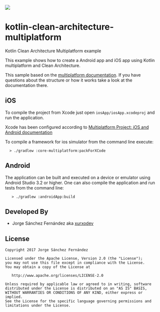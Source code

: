 ![](http://xurxodev.com/content/images/2017/04/xurxodev-readme.png) 
# kotlin-clean-architecture-multiplatform
Kotlin Clean Architecture Multiplatform example

This example shows how to create a Android app and iOS app using Kotlin multiplatform and Clean Architecture.

This sample based on the [multiplatform documentation](http://kotlinlang.org/docs/reference/multiplatform.html).
If you have questions about the structure or how it works take a look at the documentation there.

## iOS

To compile the project from Xcode just open `iosApp/iosApp.xcodeproj` and run the application.

Xcode has been configured according to [Multiplatform Project: iOS and Android documentation](https://kotlinlang.org/docs/tutorials/native/mpp-ios-android.html)

To compile a framework for ios simulator from the command line execute:

```
  > ./gradlew :core-multiplatform:packForXCode
```


## Android

The application can be built and executed on a device or emulator using Android Studio 3.2 or higher.
One can also compile the application and run tests from the command line:

```
   > ./gradlew :androidApp:build
```


## Developed By

* Jorge Sánchez Fernández aka [xurxodev](https://twitter.com/xurxodev)

## License


    Copyright 2017 Jorge Sánchez Fernández

    Licensed under the Apache License, Version 2.0 (the "License");
    you may not use this file except in compliance with the License.
    You may obtain a copy of the License at

       http://www.apache.org/licenses/LICENSE-2.0

    Unless required by applicable law or agreed to in writing, software
    distributed under the License is distributed on an "AS IS" BASIS,
    WITHOUT WARRANTIES OR CONDITIONS OF ANY KIND, either express or implied.
    See the License for the specific language governing permissions and
    limitations under the License.
